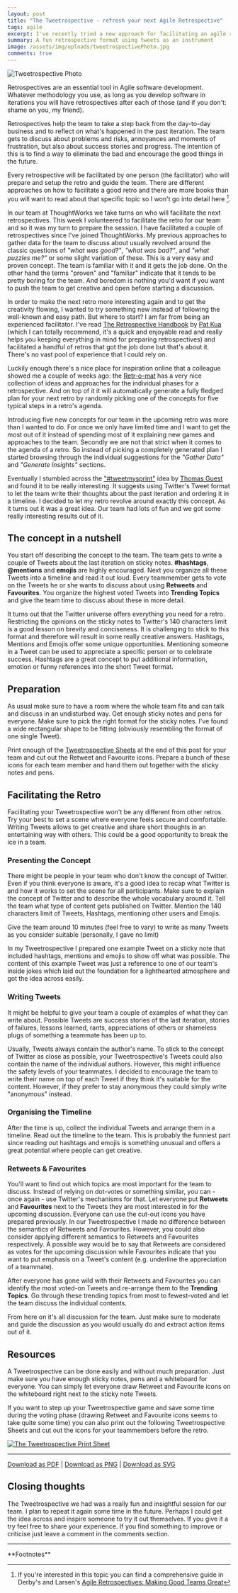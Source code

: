 ```yaml
---
layout: post
title: "The Tweetrospective - refresh your next Agile Retrospective"
tags: agile 
excerpt: I've recently tried a new approach for facilitating an agile retrospecitve based on Twitter. It was a fun and creative session and I got great feedback. Read what I've done, what I've learned and grab some resources to do it yourself!
summary: A fun retrospective format using tweets as an instrument
image: /assets/img/uploads/tweetrospectivePhoto.jpg
comments: true
---
```


![Tweetrospective Photo](/assets/img/uploads/tweetrospectivePhoto.jpg)

Retrospectives are an essential tool in Agile software development. Whatever methodology you use,
as long as you develop software in iterations you will have retrospectives after each of those (and
if you don't: shame on you, my friend).

Retrospectives help the team to take a step back from the day-to-day business and to reflect on
what's happened in the past iteration. The team gets to discuss about problems and risks, annoyances
and moments of frustration, but also about success stories and progress. The intention of this is to find a way to eliminate the bad and encourage the good things in the future.

Every retrospective will be facilitated by one person (the facilitator) who will prepare and setup 
the retro and guide the team. There are different approaches on how to facilitate a good retro and
there are more books than you will want to read about that specific topic so I won't go into detail
here [^1]. 

In our team at ThoughtWorks we take turns on who will facilitate the next retrospectives. This week I
volunteered to facilitate the retro for our team and so it was my turn to prepare the session. I have 
facilitated a couple of retrospectives since I've joined ThoughtWorks. My previous approaches to gather 
data for the team to discuss about usually revolved around the classic questions of _"what was good?"_, 
_"what was bad?"_, and _"what puzzles me?"_ or some slight variation of these. 
This is a very easy and proven concept. The team is familiar with it and it gets the job done. On the
other hand the terms "proven" and "familiar" indicate that it tends to be pretty boring for the team. And
boredom is nothing you'd want if you want to push the team to get creative and open before starting
a discussion. 

In order to make the next retro more interesting again and to get the creativity flowing, I wanted 
to try something new instead of following the well-known and easy path. But where to start? I am far 
from being an experienced facilitator. I've read [The Retrospective
Handbook](https://leanpub.com/the-retrospective-handbook) by [Pat
Kua](https://www.thekua.com/atwork/) (which I can totally recommend, it's a quick and enjoyable read 
and really helps you keeping everything in mind for preparing retrospectives) and facilitated a handful 
of retros that got the job done but that's about it. There's no vast pool of experience that I could
rely on.

Luckily enough there's a nice place for inspiration online that a colleague showed me a
couple of weeks ago: the [Retr-o-mat](http://plans-for-retrospectives.com/) has a very nice
collection of ideas and approaches for the individual phases for a retrospective. And on top of it
it will automatically generate a fully fledged plan for your next retro by randomly picking one of the concepts
for five typical steps in a retro's agenda.

Introducing five new concepts for our team in the upcoming retro was more than I wanted to do. For
once we only have limited time and I want to get the most out of it instead of spending most of it
explaining new games and approaches to the team. Secondly we are not that strict when it comes to
the agenda of a retro. So instead of picking a completely generated plan I started browsing through
the individual suggestions for the _"Gather Data"_ and _"Generate Insights"_ sections.

Eventually I stumbled across the ["#tweetmysprint"](http://plans-for-retrospectives.com/?id=97) idea
by [Thomas Guest](http://wordaligned.org/) and found it to be really interesting. It suggests using
Twitter's Tweet format to let the team write their thoughts about the past iteration and ordering it
in a timeline. I decided to let my retro revolve around exactly this concept. As it turns out it was
a great idea. Our team had lots of fun and we got some really interesting results out of it. 

## The concept in a nutshell
You start off describing the concept to the team. The team gets to write a couple of Tweets about
the last iteration on sticky notes. **#hashtags**, **@mentions** and **emojis** are highly encouraged. 
Next you organize all these Tweets into a timeline and
read it out loud. Every teammember gets to vote on the Tweets he or she wants to discuss about using
**Retweets** and **Favourites**. You organize the highest voted Tweets into **Trending Topics** and give
the team time to discuss about these in more detail.

It turns out that the Twitter universe offers everything you need for a retro. Restricting the opinions
on the sticky notes to Twitter's 140 characters limit is a good lesson on brevity and conciseness.
It is challenging to stick to this format and therefore will result in some really creative answers. 
Hashtags, Mentions and Emojis offer some unique opportunities. Mentioning someone in a Tweet
can be used to appreciate a specific person or to celebrate success. Hashtags are a great
concept to put additional information, emotion or funny references into the short Tweet format.


## Preparation
As usual make sure to have a room where the whole team fits and can talk and discuss in an undisturbed way. 
Get enough sticky notes and pens for everyone. Make sure to pick the right format for the sticky notes. I've found a
wide rectangular shape to be fitting (obviously resembling the format of one single Tweet).

Print enough of the [Tweetrospective Sheets](#resources) at the end of this post for your team and
cut out the Retweet and Favourite icons. Prepare a bunch of these icons for each team member and
hand them out together with the sticky notes and pens.

## Facilitating the Retro
Facilitating your Tweetrospective won't be any different from other retros. Try your best to set a scene
where everyone feels secure and comfortable. Writing Tweets allows to get creative and share short
thoughts in an entertaining way with others. This could be a good opportunity to break the ice in a team.

### Presenting the Concept
There might be people in your team who don't know the concept of Twitter. Even if you think everyone
is aware, it's a good idea to recap what Twitter is and how it works to set the scene for all
participants. Make sure to explain the concept of Twitter and to describe the whole vocabulary around it. 
Tell the team what type of content gets published on Twitter. Mention the
140 characters limit of Tweets, Hashtags, mentioning other users and Emojis. 

Give the team around 10 minutes (feel free to vary) to write as many Tweets as you consider
suitable (personally, I gave no limit)

In my Tweetrospective I prepared one example Tweet on a sticky note that included
hashtags, mentions and emojis to show off what was possible. The content of this example Tweet was just 
a reference to one of our team's inside jokes which laid out the foundation for a lighthearted
atmosphere and got the idea across easily.

### Writing Tweets
It might be helpful to give your team a couple of examples of what they can write about. Possible
Tweets are success stories of the last iteration, stories of failures, lessons learned, rants,
appreciations of others or shameless plugs of something a teammate has been up to.

Usually, Tweets always contain the author's name. To stick to the concept of
Twitter as close as possible, your Tweetrospective's Tweets could also contain the name of the
individual authors. However, this might influence the safety levels of your teammates. I decided to
encourage the team to write their name on top of each Tweet if they think it's suitable for the
content. However, if they prefer to stay anonymous they could simply write "anonymous" instead.

### Organising the Timeline
After the time is up, collect the individual Tweets and arrange them in a timeline. Read out the
timeline to the team. This is probably the funniest part since reading out hashtags and emojis
is something unusual and offers a great potential where people can get creative.

### Retweets & Favourites
You'll want to find out which topics are most important for the team to discuss. Instead of relying
on dot-votes or something similar, you can - once again - use Twitter's mechanisms for that. Let
everyone put **Retweets** and **Favourites** next to the Tweets they are most interested in for the upcoming
discussion. Everyone can use the cut-out icons you have prepared previously. 
In our Tweetrospective I made no difference between the semantics of Retweets and Favourites. However,
you could also consider applying different semantics to Retweets and Favourites respectively. A
possible way would be to say that Retweets are considered as votes for the upcoming discussion while
Favourites indicate that you want to put emphasis on a Tweet's content (e.g. underline the
appreciation of a teammate). 

After everyone has gone wild with their Retweets and Favourites you can identify the most voted-on
Tweets and re-arrange them to the **Trending Topics**. Go through these trending topics from most to
fewest-voted and let the team discuss the individual contents.

From here on it's all discussion for the team. Just make sure to moderate and guide the discussion as you would usually do 
and extract action items out of it.

<a name="resources"></a>

## Resources 
A Tweetrospective can be done easily and without much preparation. Just make sure you have enough
sticky notes, pens and a whiteboard for everyone. You can simply let everyone draw Retweet and
Favourite icons on the whiteboard right next to the sticky note Tweets.

If you want to step up your Tweetrospective game and save some time during the voting phase
(drawing Retweet and Favourite icons seems to take quite some time) you can also print out the
following Tweetrospective Sheets and cut out the icons for your teammembers before the retro.

<div class="centered">
	<a href="/assets/img/uploads/tweetrospective.pdf">
		<img src="/assets/img/uploads/printSheet.png" alt="The Tweetrospective Print Sheet">
	</a>
	<hr>
	<p>
		<a class="btn btn-primary" href="/assets/img/uploads/tweetrospective.pdf">Download as PDF</a> |
		<a class="btn btn-primary" href="/assets/img/uploads/tweetrospective.png">Download as PNG</a> |
		<a class="btn btn-primary" href="/assets/img/uploads/tweetrospective.svg">Download as SVG</a>
	</p>
</div>

## Closing thoughts
The Tweetrospective we had was a really fun and insightful session for our team. I plan to repeat it again some time 
in the future. Perhaps I could get the idea across and inspire someone to try it out themselves. If you give it a try 
feel free to share your experience. If you find something to improve or criticise just leave a comment in the comments section.

<hr>
**Footnotes**

[^1]: If you're interested in this topic you can find a comprehensive guide in Derby's and Larsen's [Agile Retrospectives: Making Good Teams Great](https://pragprog.com/book/dlret/agile-retrospectives)
